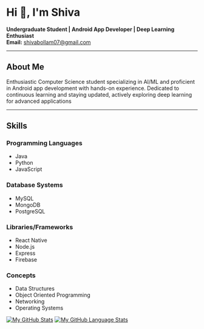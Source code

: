 # Hi 👋, I'm Shiva

**Undergraduate Student | Android App Developer | Deep Learning Enthusiast**  
**Email:** shivabollam07@gmail.com  

---

## About Me

Enthusiastic Computer Science student specializing in AI/ML and proficient in Android app development with hands-on experience. Dedicated to continuous learning and staying updated, actively exploring deep learning for advanced applications

---

## Skills

### Programming Languages
- Java
- Python
- JavaScript

### Database Systems
- MySQL
- MongoDB
- PostgreSQL

### Libraries/Frameworks
- React Native
- Node.js
- Express
- Firebase

### Concepts
- Data Structures
- Object Oriented Programming
- Networking
- Operating Systems

  
[![My GitHub Stats](https://github-readme-stats.vercel.app/api/?username=shivabollam07&count_private=true&theme=tokyonight&showicons=true)]()
[![My GitHub Language Stats](https://github-readme-stats.vercel.app/api/top-langs/?username=shivabollam07&langs_count=5&theme=tokyonight)]()

